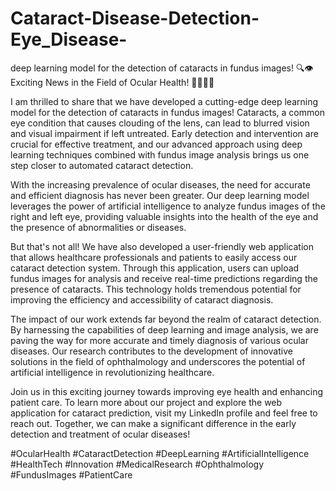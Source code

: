 # Cataract-Disease-Detection-Eye_Disease-
 deep learning model for the detection of cataracts in fundus images!
🔍👁️ Exciting News in the Field of Ocular Health! 👩‍⚕️👨‍⚕️

I am thrilled to share that we have developed a cutting-edge deep learning model for the detection of cataracts in fundus images! Cataracts, a common eye condition that causes clouding of the lens, can lead to blurred vision and visual impairment if left untreated. Early detection and intervention are crucial for effective treatment, and our advanced approach using deep learning techniques combined with fundus image analysis brings us one step closer to automated cataract detection.

With the increasing prevalence of ocular diseases, the need for accurate and efficient diagnosis has never been greater. Our deep learning model leverages the power of artificial intelligence to analyze fundus images of the right and left eye, providing valuable insights into the health of the eye and the presence of abnormalities or diseases.

But that's not all! We have also developed a user-friendly web application that allows healthcare professionals and patients to easily access our cataract detection system. Through this application, users can upload fundus images for analysis and receive real-time predictions regarding the presence of cataracts. This technology holds tremendous potential for improving the efficiency and accessibility of cataract diagnosis.

The impact of our work extends far beyond the realm of cataract detection. By harnessing the capabilities of deep learning and image analysis, we are paving the way for more accurate and timely diagnosis of various ocular diseases. Our research contributes to the development of innovative solutions in the field of ophthalmology and underscores the potential of artificial intelligence in revolutionizing healthcare.

Join us in this exciting journey towards improving eye health and enhancing patient care. To learn more about our project and explore the web application for cataract prediction, visit my LinkedIn profile and feel free to reach out. Together, we can make a significant difference in the early detection and treatment of ocular diseases!

#OcularHealth #CataractDetection #DeepLearning #ArtificialIntelligence #HealthTech #Innovation #MedicalResearch #Ophthalmology #FundusImages #PatientCare
